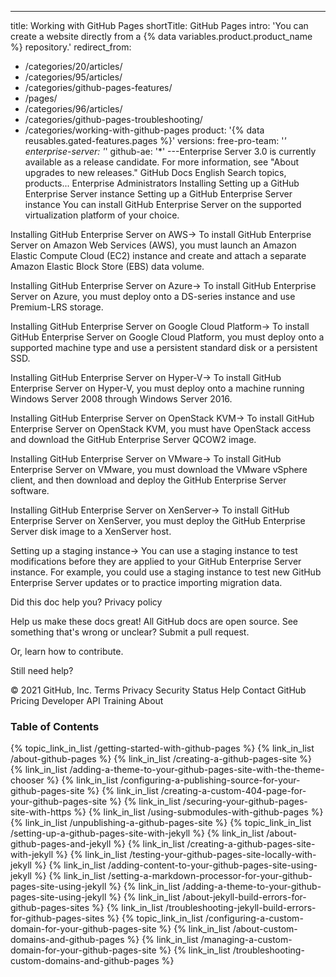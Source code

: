 ---
title: Working with GitHub Pages
shortTitle: GitHub Pages
intro: 'You can create a website directly from a {% data variables.product.product_name %} repository.'
redirect_from:
  - /categories/20/articles/
  - /categories/95/articles/
  - /categories/github-pages-features/
  - /pages/
  - /categories/96/articles/
  - /categories/github-pages-troubleshooting/
  - /categories/working-with-github-pages
product: '{% data reusables.gated-features.pages %}'
versions:
  free-pro-team: '*'
  enterprise-server: '*'
  github-ae: '*'
---Enterprise Server 3.0 is currently available as a release candidate. For more information, see "About upgrades to new releases."
GitHub Docs
English 
Search topics, products...
Enterprise Administrators Installing Setting up a GitHub Enterprise Server instance
Setting up a GitHub Enterprise Server instance
You can install GitHub Enterprise Server on the supported virtualization platform of your choice.

Installing GitHub Enterprise Server on AWS→
To install GitHub Enterprise Server on Amazon Web Services (AWS), you must launch an Amazon Elastic Compute Cloud (EC2) instance and create and attach a separate Amazon Elastic Block Store (EBS) data volume.

Installing GitHub Enterprise Server on Azure→
To install GitHub Enterprise Server on Azure, you must deploy onto a DS-series instance and use Premium-LRS storage.

Installing GitHub Enterprise Server on Google Cloud Platform→
To install GitHub Enterprise Server on Google Cloud Platform, you must deploy onto a supported machine type and use a persistent standard disk or a persistent SSD.

Installing GitHub Enterprise Server on Hyper-V→
To install GitHub Enterprise Server on Hyper-V, you must deploy onto a machine running Windows Server 2008 through Windows Server 2016.

Installing GitHub Enterprise Server on OpenStack KVM→
To install GitHub Enterprise Server on OpenStack KVM, you must have OpenStack access and download the GitHub Enterprise Server QCOW2 image.

Installing GitHub Enterprise Server on VMware→
To install GitHub Enterprise Server on VMware, you must download the VMware vSphere client, and then download and deploy the GitHub Enterprise Server software.

Installing GitHub Enterprise Server on XenServer→
To install GitHub Enterprise Server on XenServer, you must deploy the GitHub Enterprise Server disk image to a XenServer host.

Setting up a staging instance→
You can use a staging instance to test modifications before they are applied to your GitHub Enterprise Server instance. For example, you could use a staging instance to test new GitHub Enterprise Server updates or to practice importing migration data.

Did this doc help you?
Privacy policy

 

Help us make these docs great!
All GitHub docs are open source. See something that's wrong or unclear? Submit a pull request.

Or, learn how to contribute.

Still need help?
 
© 2021 GitHub, Inc.
Terms
Privacy
Security
Status
Help
Contact GitHub
Pricing
Developer API
Training
About


### Table of Contents

{% topic_link_in_list /getting-started-with-github-pages %}
    {% link_in_list /about-github-pages %}
    {% link_in_list /creating-a-github-pages-site %}
    {% link_in_list /adding-a-theme-to-your-github-pages-site-with-the-theme-chooser %}
    {% link_in_list /configuring-a-publishing-source-for-your-github-pages-site %}
    {% link_in_list /creating-a-custom-404-page-for-your-github-pages-site %}
    {% link_in_list /securing-your-github-pages-site-with-https %}
    {% link_in_list /using-submodules-with-github-pages %}
    {% link_in_list /unpublishing-a-github-pages-site %}
{% topic_link_in_list /setting-up-a-github-pages-site-with-jekyll %}
    {% link_in_list /about-github-pages-and-jekyll %}
    {% link_in_list /creating-a-github-pages-site-with-jekyll %}
    {% link_in_list /testing-your-github-pages-site-locally-with-jekyll %}
    {% link_in_list /adding-content-to-your-github-pages-site-using-jekyll %}
    {% link_in_list /setting-a-markdown-processor-for-your-github-pages-site-using-jekyll %}
    {% link_in_list /adding-a-theme-to-your-github-pages-site-using-jekyll %}
    {% link_in_list /about-jekyll-build-errors-for-github-pages-sites %}
    {% link_in_list /troubleshooting-jekyll-build-errors-for-github-pages-sites %}
{% topic_link_in_list /configuring-a-custom-domain-for-your-github-pages-site %}
    {% link_in_list /about-custom-domains-and-github-pages %}
    {% link_in_list /managing-a-custom-domain-for-your-github-pages-site %}
    {% link_in_list /troubleshooting-custom-domains-and-github-pages %}
